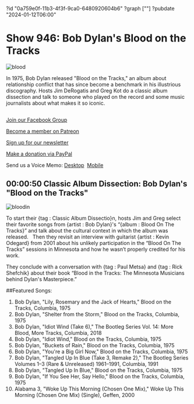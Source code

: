 ?id "0a759e0f-11b3-4f3f-9ca0-6480920604b6"
?graph [""]
?pubdate "2024-01-12T06:00"
# Show 946: Bob Dylan's Blood on the Tracks
![blood](https://static.soundopinions.org/images/2024/bob-dylan-blood-on-the-tracks.jpeg)

In 1975, Bob Dylan released "Blood on the Tracks," an album about relationship conflict that has since become a benchmark in his illustrious discography. Hosts Jim DeRogatis and Greg Kot do a classic album dissection and talk to someone who played on the record and some music journalists about what makes it so iconic.

## 

[Join our Facebook Group](https://bit.ly/3sivr9T)

[Become a member on Patreon](https://bit.ly/3slWZvc)

[Sign up for our newsletter](https://bit.ly/3eEvRnG)

[Make a donation via PayPal](https://bit.ly/3dmt9lU)

Send us a Voice Memo: [Desktop](bit.ly/2RyD5Ah)  [Mobile](sayhi.chat/soundops)


## 00:00:50 Classic Album Dissection: Bob Dylan's "Blood on the Tracks"

![bloodin](https://static.soundopinions.org/images/2024/blood-in.jpeg)

To start their {tag : Classic Album Dissectio}n, hosts Jim and Greg select their favorite songs from {artist : Bob Dylan}'s “{album : Blood On The Tracks}” and talk about the cultural context in which the album was released. 
  
Then they revisit an interview with guitarist {artist : Kevin Odegard} from 2001 about his unlikely participation in the “Blood On The Tracks” sessions in Minnesota and how he wasn’t properly credited for his work. 

They conclude with a conversation with {tag : Paul Metsa} and {tag : Rick Shefchik} about their book “Blood in the Tracks: The Minnesota Musicians behind Dylan's Masterpiece.”



##Featured Songs:

1. Bob Dylan, "Lily, Rosemary and the Jack of Hearts," Blood on the Tracks, Columbia, 1975
1. Bob Dylan, "Shelter from the Storm," Blood on the Tracks, Columbia, 1975
1. Bob Dylan, "Idiot Wind (Take 6)," The Bootleg Series Vol. 14: More Blood, More Tracks, Columbia, 2018
1. Bob Dylan, "Idiot Wind," Blood on the Tracks, Columbia, 1975
1. Bob Dylan, "Buckets of Rain," Blood on the Tracks, Columbia, 1975
1. Bob Dylan, "You're a Big Girl Now," Blood on the Tracks, Columbia, 1975
1. Bob Dylan, "Tangled Up In Blue (Take 3, Remake 2)," The Bootleg Series Volumes 1–3 (Rare & Unreleased) 1961–1991, Columbia, 1991
1. Bob Dylan, "Tangled Up In Blue," Blood on the Tracks, Columbia, 1975
1. Bob Dylan, "If You See Her, Say Hello," Blood on the Tracks, Columbia, 1975
1. Alabama 3, "Woke Up This Morning (Chosen One Mix)," Woke Up This Morning (Chosen One Mix) (Single), Geffen, 2000
